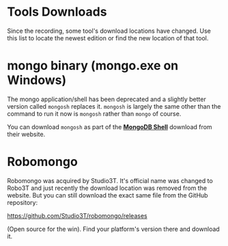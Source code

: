 # Tools Downloads

Since the recording, some tool's download locations have changed. Use this list to locate the newest edition
or find the new location of that tool.

# mongo binary (mongo.exe on Windows)

The mongo application/shell has been deprecated and a slightly better version called `mongosh` replaces it.
`mongosh` is largely the same other than the command to run it now is `mongosh` rather than `mongo` of course.

You can download `mongosh` as part of the [**MongoDB Shell**](https://www.mongodb.com/try/download/shell) 
download from their website.

# Robomongo

Robomongo was acquired by Studio3T. It's official name was changed to Robo3T and just recently the download
location was removed from the website. But you can still download the exact same file from the GitHub repository:

https://github.com/Studio3T/robomongo/releases

(Open source for the win). Find your platform's version there and download it.
